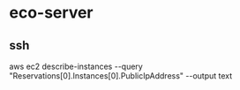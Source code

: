 # eco-server

## ssh

aws ec2 describe-instances --query "Reservations[0].Instances[0].PublicIpAddress" --output text
